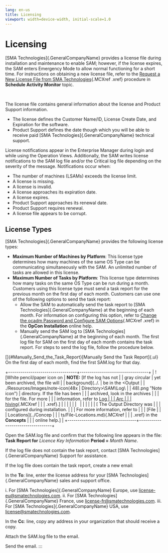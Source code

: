 ```yaml
---
lang: en-us
title: Licensing
viewport: width=device-width, initial-scale=1.0
---
```


# Licensing

[SMA Technologies]{.GeneralCompanyName} provides a license file during installation and maintenance to enable SAM; however, if the license
expires, the SAM enters Emergency Mode to allow normal functioning for a
short time. For instructions on obtaining a new license file, refer to
the [Request a New License File from SMA Technologies](Schedule-Activity-Monitor.md#Request_a_New_License_File_from_SMA){.MCXref
.xref} procedure in **Schedule Activity Monitor** topic.

 

The license file contains general information about the license and
Product Support information.

-   The license defines the Customer Name/ID, License Create Date, and
    Expiration for the software.
-   Product Support defines the date though which you will be able to
    receive paid [SMA Technologies]{.GeneralCompanyName} technical     support.

License notifications appear in the Enterprise Manager during login and
while using the Operation Views. Additionally, the SAM writes license
notifications to the SAM log file and/or the Critical log file depending
on the severity of the message. Notifications occur when:

-   The number of machines (LSAMs) exceeds the license limit.
-   A license is missing.
-   A license is invalid.
-   A license approaches its expiration date.
-   A license expires.
-   Product Support approaches its renewal date.
-   Product Support requires renewal.
-   A license file appears to be corrupt.

## License Types

[SMA Technologies]{.GeneralCompanyName} provides the following license types:

-   **Maximum Number of Machines by Platform**: This license type
    determines how many machines of the same OS Type can be
    communicating simultaneously with the SAM. An unlimited number of
    tasks are allowed in this license.
-   **Maximum Number of Tasks by Platform**: This license type
    determines how many tasks on the same OS Type can be run during a
    month. Customers using this license type must send a task report for
    the previous month on the first day of each month. Customers can use
    one of the following options to send the task report:
    -   Allow the SAM to automatically send the task report to [SMA         Technologies]{.GeneralCompanyName} at the beginning of each
        month. For information on configuring this option, refer to
        [Change the ocadm Password and Configure SAM         Options](../Installation/OpCon-Server-Configuration.md#Change_the_ocadm_Password_and_Configure_SAM_Options){.MCXref
        .xref} in the **OpCon Installation** online help.
    -   Manually send the SAM log to [SMA         Technologies]{.GeneralCompanyName} at the beginning of each
        month. The first log file for SAM on the first day of each month
        contains the task report. For steps to send the log file, follow
        the procedure below.

[]{#Manually_Send_the_Task_Report}[Manually Send the Task Report]{.ul} 
On the first day of each month, find the first SAM.log for that day.

+----------------------------------+----------------------------------+
| ![White pencil/paper icon on     | **NOTE:** [If the log has not    | | gray circular                    | yet been archived, the file will |
| background](../.                 | be in the \<Output               |
| ./Resources/Images/note-icon(48x | Directory\>\\SAM\\Log\\          |
| 48).png "Note icon") | directory. If the file has been  |
|                                  | archived, look in the archives   |
|                                  | for the file. For more           |
|                                  | information, refer to [Log       | |                                  | Arc                              |
|                                  | hiving](Logging.md#Log){.MCXref |
|                                  | .xref}.]             |
|                                  |                                  |
|                                  |                                  |
|                                  |                                  |
|                                  | [ The Output Directory was       | |                                  | configured during installation.  |
|                                  | For more information, refer to   |
|                                  | [File                            | |                                  | Locations](../Concep             |
|                                  | ts/File-Locations.md){.MCXref |
|                                  | .xref} in the **Concepts**       |
|                                  | online help.]        |
+----------------------------------+----------------------------------+

Open the SAM.log file and confirm that the following line appears in the
file:\
**Task Report for** *Licence Key Information* **Period =** *Month Name*.

If the log file does not contain the task report, contact [SMA Technologies]{.GeneralCompanyName} Support for assistance.

If the log file does contain the task report, create a new email:

In the **To**: line, enter the license address for your [SMA Technologies]{.GeneralCompanyName} sales and support office.

i.  For [SMA Technologies]{.GeneralCompanyName} Europe, use     <license-eu@smatechnologies.com>.
ii. For [SMA Technologies]{.GeneralCompanyName} France, use     <license-fr@smatechnologies.com>.
iii. For [SMA Technologies]{.GeneralCompanyName} USA, use      <license@smatechnologies.com>.

In the **Cc**: line, copy any address in your organization that should
receive a copy.

Attach the SAM.log file to the email.

Send the email.
:::

 

